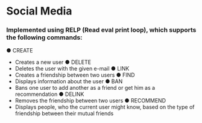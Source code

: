 # Social Media 

### Implemented using RELP (Read eval print loop), which supports the following commands:

● CREATE <name> <e-mail> <age>
  - Creates a new user
● DELETE <e-mail>
  - Deletes the user with the given e-mail
● LINK <name-1> <name-2> <type>
  - Creates a friendship between two users
● FIND <name>
  - Displays information about the user
● BAN <name-1> <name-2>
  - Bans one user to add another as a friend or get him as a recommendation
● DELINK <name-1> <name-2>
  - Removes the friendship between two users
● RECOMMEND <name-1>
  - Displays people, who the current user might know, based on the type of friendship between their mutual friends

